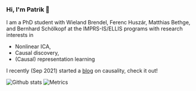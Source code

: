 ### Hi, I'm Patrik 👋

I am a PhD student with Wieland Brendel, Ferenc Huszár, Matthias Bethge, and Bernhard Schölkopf at the IMPRS-IS/ELLIS programs with research interests in 
- Nonlinear ICA,
- Causal discovery,
- (Causal) representation learning

I recently (Sep 2021) started a [blog](https://rpatrik96.github.io/) on causality, check it out!

![Github stats](https://github-readme-stats.vercel.app/api?username=rpatrik96)
![Metrics](https://metrics.lecoq.io/rpatrik96?template=classic&base.community=0&tweets=1&base.indepth=false&tweets.attachments=false&tweets.limit=5&tweets.user=rpatrik96&config.timezone=Europe%2FBerlin)

<!--
**rpatrik96/rpatrik96** is a ✨ _special_ ✨ repository because its `README.md` (this file) appears on your GitHub profile.

Here are some ideas to get you started:

- 🔭 I’m currently working on ...
- 🌱 I’m currently learning ...
- 👯 I’m looking to collaborate on ...
- 🤔 I’m looking for help with ...
- 💬 Ask me about ...
- 📫 How to reach me: ...
- 😄 Pronouns: ...
- ⚡ Fun fact: ...
-->
